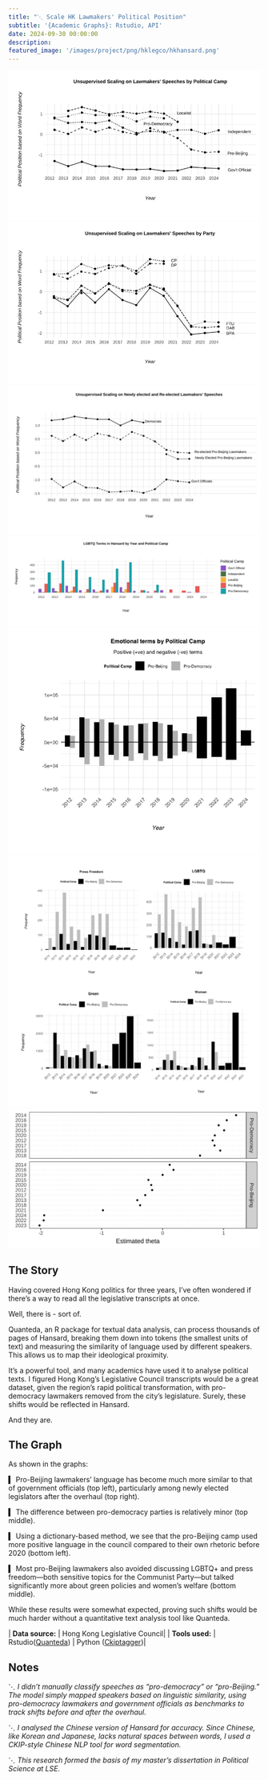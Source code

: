 ```yaml
---
title: "⋱ Scale HK Lawmakers' Political Position"
subtitle: '{Academic Graphs}: Rstudio, API'
date: 2024-09-30 00:00:00
description: 
featured_image: '/images/project/png/hklegco/hkhansard.png'
---
```

<div class="gallery" data-columns="3">
	<img src="/images/project/png/hklegco/Rplot08.jpeg">
	<img src="/images/project/png/hklegco/Rplot09.jpeg">
	<img src="/images/project/png/hklegco/Rplot12.jpeg">
	<img src="/images/project/png/hklegco/Rplot13.jpeg">
	<img src="/images/project/png/hklegco/Rplot16.jpeg">
	<img src="/images/project/png/hklegco/policy.png">
    <img src="/images/project/png/hklegco/political_position.jpeg">
</div>

## The Story

Having covered Hong Kong politics for three years, I’ve often wondered if there’s a way to read all the legislative transcripts at once.

Well, there is - sort of.

Quanteda, an R package for textual data analysis, can process thousands of pages of Hansard, breaking them down into tokens (the smallest units of text) and measuring the similarity of language used by different speakers. This allows us to map their ideological proximity.

It’s a powerful tool, and many academics have used it to analyse political texts. I figured Hong Kong’s Legislative Council transcripts would be a great dataset, given the region’s rapid political transformation, with pro-democracy lawmakers removed from the city’s legislature. Surely, these shifts would be reflected in Hansard.

And they are.

## The Graph 

As shown in the graphs:

▍ Pro-Beijing lawmakers’ language has become much more similar to that of government officials (top left), particularly among newly elected legislators after the overhaul (top right).

▍ The difference between pro-democracy parties is relatively minor (top middle).

▍ Using a dictionary-based method, we see that the pro-Beijing camp used more positive language in the council compared to their own rhetoric before 2020 (bottom left).

▍ Most pro-Beijing lawmakers also avoided discussing LGBTQ+ and press freedom—both sensitive topics for the Communist Party—but talked significantly more about green policies and women’s welfare (bottom middle).

While these results were somewhat expected, proving such shifts would be much harder without a quantitative text analysis tool like Quanteda.

| **Data source:**     | Hong Kong Legislative Council|
| **Tools used:**      | Rstudio([Quanteda](https://quanteda.io/index.html)) | Python ([Ckiptagger](https://github.com/ckiplab/ckiptagger))|

## Notes

⋱ *I didn’t manually classify speeches as “pro-democracy” or “pro-Beijing.” The model simply mapped speakers based on linguistic similarity, using pro-democracy lawmakers and government officials as benchmarks to track shifts before and after the overhaul.*

⋱ *I analysed the Chinese version of Hansard for accuracy. Since Chinese, like Korean and Japanese, lacks natural spaces between words, I used a CKIP-style Chinese NLP tool for word segmentation.*

⋱ *This research formed the basis of my master’s dissertation in Political Science at LSE.*